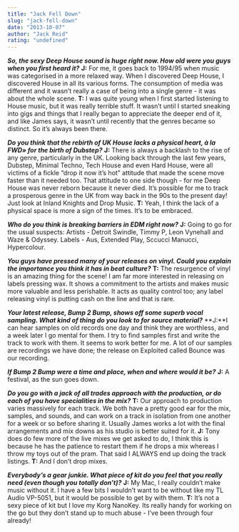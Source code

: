 ```yaml
---
title: "Jack Fell Down"
slug: "jack-fell-down"
date: "2013-10-07"
author: "Jack Reid"
rating: "undefined"
---
```


_**So, the sexy Deep House sound is huge right now. How old were you guys when you first heard it?**_ **J:** For me, it goes back to 1994/95 when music was categorised in a more relaxed way. When I discovered Deep House, I discovered House in all its various forms. The consumption of media was different and it wasn’t really a case of being into a single genre - it was about the whole scene. **T:** I was quite young when I first started listening to House music, but it was really terrible stuff. It wasn’t until I started sneaking into gigs and things that I really began to appreciate the deeper end of it, and like James says, it wasn’t until recently that the genres became so distinct. So it’s always been there.

_**Do you think that the rebirth of UK House lacks a physical heart, à la FWD» for the birth of Dubstep?**_ **J:** There is always a backlash to the rise of any genre, particularly in the UK. Looking back through the last few years, Dubstep, Minimal Techno, Tech House and even Hard House, were all victims of a fickle “drop it now it’s hot” attitude that made the scene move faster than it needed too. That attitude to one side though - for me Deep House was never reborn because it never died. It’s possible for me to track a prosperous genre in the UK from way back in the 90s to the present day! Just look at Inland Knights and Drop Music. **T:** Yeah, I think the lack of a physical space is more a sign of the times. It’s to be embraced.

_**Who do you think is breaking barriers in EDM right now?**_ **J:** Going to go for the usual suspects: Artists - Detroit Swindle, Timmy P, Leon Vynehall and Waze & Odyssey. Labels - Aus, Extended Play, Sccucci Manucci, Hypercolour.

_**You guys have pressed many of your releases on vinyl. Could you explain the importance you think it has in beat culture?**_ **T:** The resurgence of vinyl is an amazing thing for the scene! I am far more interested in releasing on labels pressing wax. It shows a commitment to the artists and makes music more valuable and less perishable. It acts as quality control too; any label releasing vinyl is putting cash on the line and that is rare.

_**Your latest release, Bump 2 Bump, shows off some superb vocal sampling. What kind of thing do you look to for source material?**_ **J:**I can hear samples on old records one day and think they are worthless, and a week later I go mental for them. I try to find samples first and write the track to work with them. It seems to work better for me. A lot of our samples are recordings we have done; the release on Exploited called Bounce was our recording.

_**If Bump 2 Bump were a time and place, when and where would it be?**_ **J:** A festival, as the sun goes down.

_**Do you go with a jack of all trades approach with the production, or do each of you have specialities in the mix?**_ **T:** Our approach to production varies massively for each track. We both have a pretty good ear for the mix, samples, and sounds, and can work on a track in isolation from one another for a week or so before sharing it. Usually James works a lot with the final arrangements and mix downs as his studio is better suited for it. **J:** Tony does do few more of the live mixes we get asked to do, I think this is because he has the patience to restart them if he drops a mix whereas I throw my toys out of the pram. That said I ALWAYS end up doing the track listings. **T:** And I don’t drop mixes.

_**Everybody’s a gear junkie. What piece of kit do you feel that you really need (even though you totally don’t)?**_ **J:** My Mac, I really couldn’t make music without it. I have a few bits I wouldn’t want to be without like my TL Audio VP-5051, but it would be possible to get by with them. **T:** It’s not a sexy piece of kit but I love my Korg NanoKey. Its really handy for working on the go but they don’t stand up to much abuse - I’ve been through four already!
